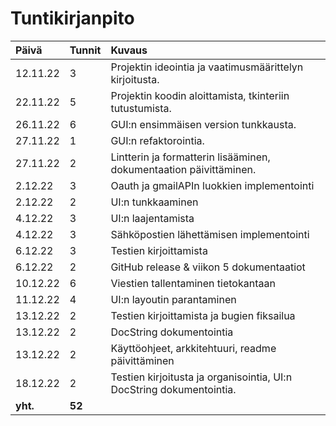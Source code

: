 # Tuntikirjanpito

| Päivä | Tunnit | Kuvaus |
| :----|:-----| :-----|
|12.11.22| 3 | Projektin ideointia ja vaatimusmäärittelyn kirjoitusta. |
|22.11.22| 5 | Projektin koodin aloittamista, tkinteriin tutustumista. |
|26.11.22| 6 | GUI:n ensimmäisen version tunkkausta. |
|27.11.22| 1 | GUI:n refaktorointia. |
|27.11.22| 2 | Lintterin ja formatterin lisääminen, dokumentaation päivittäminen. |
|2.12.22| 3 | Oauth ja gmailAPIn luokkien implementointi |
|2.12.22| 2 | UI:n tunkkaaminen |
|4.12.22| 3 | UI:n laajentamista |
|4.12.22| 3 | Sähköpostien lähettämisen implementointi |
|6.12.22| 3 | Testien kirjoittamista |
|6.12.22| 2 | GitHub release & viikon 5 dokumentaatiot |
|10.12.22| 6 | Viestien tallentaminen tietokantaan |
|11.12.22| 4 | UI:n layoutin parantaminen |
|13.12.22| 2 | Testien kirjoittamista ja bugien fiksailua |
|13.12.22| 2 | DocString dokumentointia |
|13.12.22| 2 | Käyttöohjeet, arkkitehtuuri, readme päivittäminen |
|18.12.22| 2 | Testien kirjoitusta ja organisointia, UI:n DocString dokumentointia. |
| **yht.** | **52** | 
